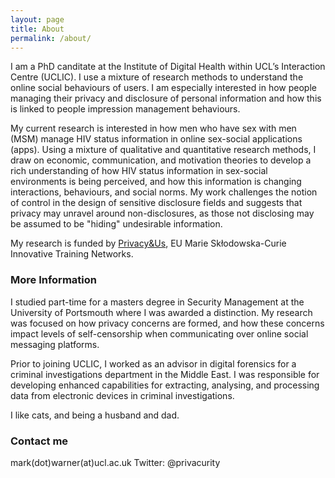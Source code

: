 ```yaml
---
layout: page
title: About
permalink: /about/
---
```


I am a PhD canditate at the Institute of Digital Health within UCL’s Interaction Centre (UCLIC). I use a mixture of research methods to understand the online social behaviours of users. I am especially interested in how people managing their privacy and disclosure of personal information and how this is linked to people impression management behaviours.

My current research is interested in how men who have sex with men (MSM) manage HIV status information in online sex-social applications (apps). Using a mixture of qualitative and quantitative research methods, I draw on economic, communication, and motivation theories to develop a rich understanding of how HIV status information in sex-social environments is being perceived, and how this information is changing interactions, behaviours, and social norms. My work challenges the notion of control in the design of sensitive disclosure fields and suggests that privacy may unravel around non-disclosures, as those not disclosing may be assumed to be "hiding" undesirable information.

My research is funded by <a href="https://privacyus.eu">Privacy&Us</a>, EU Marie Skłodowska-Curie Innovative Training Networks.

### More Information

I studied part-time for a masters degree in Security Management at the University of Portsmouth where I was awarded a distinction. My research was focused on how privacy concerns are formed, and how these concerns impact levels of self-censorship when communicating over online social messaging platforms.

Prior to joining UCLIC, I worked as an advisor in digital forensics for a criminal investigations department in the Middle East. I was responsible for developing enhanced capabilities for extracting, analysing, and processing data from electronic devices in criminal investigations.

I like cats, and being a husband and dad. 

### Contact me

mark(dot)warner(at)ucl.ac.uk
Twitter: @privacurity